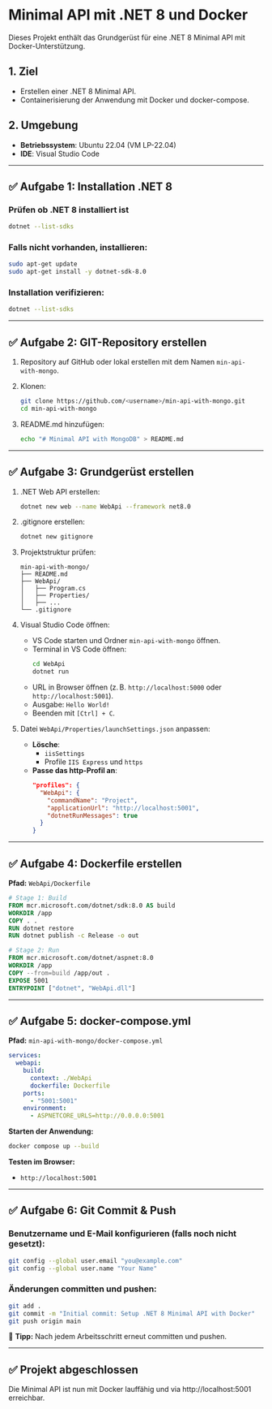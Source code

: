 
# Minimal API mit .NET 8 und Docker

Dieses Projekt enthält das Grundgerüst für eine .NET 8 Minimal API mit Docker-Unterstützung.

## 1. Ziel
- Erstellen einer .NET 8 Minimal API.
- Containerisierung der Anwendung mit Docker und docker-compose.

## 2. Umgebung
- **Betriebssystem**: Ubuntu 22.04 (VM LP-22.04)
- **IDE**: Visual Studio Code

---

## ✅ Aufgabe 1: Installation .NET 8

### Prüfen ob .NET 8 installiert ist
```bash
dotnet --list-sdks
```

### Falls nicht vorhanden, installieren:
```bash
sudo apt-get update
sudo apt-get install -y dotnet-sdk-8.0
```

### Installation verifizieren:
```bash
dotnet --list-sdks
```

---

## ✅ Aufgabe 2: GIT-Repository erstellen

1. Repository auf GitHub oder lokal erstellen mit dem Namen `min-api-with-mongo`.
2. Klonen:
   ```bash
   git clone https://github.com/<username>/min-api-with-mongo.git
   cd min-api-with-mongo
   ```

3. README.md hinzufügen:
   ```bash
   echo "# Minimal API with MongoDB" > README.md
   ```

---

## ✅ Aufgabe 3: Grundgerüst erstellen

1. .NET Web API erstellen:
   ```bash
   dotnet new web --name WebApi --framework net8.0
   ```

2. .gitignore erstellen:
   ```bash
   dotnet new gitignore
   ```

3. Projektstruktur prüfen:

   ```text
   min-api-with-mongo/
   ├── README.md
   ├── WebApi/
   │   ├── Program.cs
   │   ├── Properties/
   │   ├── ...
   └── .gitignore
   ```

4. Visual Studio Code öffnen:
   - VS Code starten und Ordner `min-api-with-mongo` öffnen.
   - Terminal in VS Code öffnen:
     ```bash
     cd WebApi
     dotnet run
     ```
   - URL in Browser öffnen (z. B. `http://localhost:5000` oder `http://localhost:5001`).
   - Ausgabe: `Hello World!`
   - Beenden mit `[Ctrl] + C`.

5. Datei `WebApi/Properties/launchSettings.json` anpassen:
   - **Lösche**:
     - `iisSettings`
     - Profile `IIS Express` und `https`
   - **Passe das http-Profil an**:
     ```json
     "profiles": {
       "WebApi": {
         "commandName": "Project",
         "applicationUrl": "http://localhost:5001",
         "dotnetRunMessages": true
       }
     }
     ```

---

## ✅ Aufgabe 4: Dockerfile erstellen

**Pfad:** `WebApi/Dockerfile`

```Dockerfile
# Stage 1: Build
FROM mcr.microsoft.com/dotnet/sdk:8.0 AS build
WORKDIR /app
COPY . .
RUN dotnet restore
RUN dotnet publish -c Release -o out

# Stage 2: Run
FROM mcr.microsoft.com/dotnet/aspnet:8.0
WORKDIR /app
COPY --from=build /app/out .
EXPOSE 5001
ENTRYPOINT ["dotnet", "WebApi.dll"]
```

---

## ✅ Aufgabe 5: docker-compose.yml

**Pfad:** `min-api-with-mongo/docker-compose.yml`

```yaml
services:
  webapi:
    build:
      context: ./WebApi
      dockerfile: Dockerfile
    ports:
      - "5001:5001"
    environment:
      - ASPNETCORE_URLS=http://0.0.0.0:5001
```

**Starten der Anwendung:**
```bash
docker compose up --build
```

**Testen im Browser:**
- `http://localhost:5001`

---

## ✅ Aufgabe 6: Git Commit & Push

### Benutzername und E-Mail konfigurieren (falls noch nicht gesetzt):
```bash
git config --global user.email "you@example.com"
git config --global user.name "Your Name"
```

### Änderungen committen und pushen:
```bash
git add .
git commit -m "Initial commit: Setup .NET 8 Minimal API with Docker"
git push origin main
```

🔁 **Tipp:** Nach jedem Arbeitsschritt erneut committen und pushen.

---

## ✅ Projekt abgeschlossen
Die Minimal API ist nun mit Docker lauffähig und via http://localhost:5001 erreichbar.
